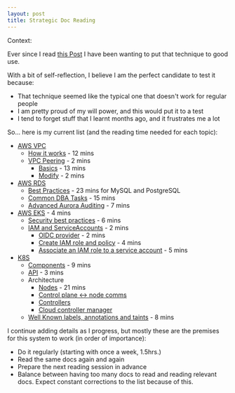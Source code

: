 ```yaml
---
layout: post
title: Strategic Doc Reading
---
```

Context:  


Ever since I read [this Post](https://acloudguru.com/blog/engineering/the-career-changing-art-of-reading-the-docs) I have been wanting to put that technique to good use.

With a bit of self-reflection, I believe I am the perfect candidate to test it because:
- That technique seemed like the typical one that doesn't work for regular people
- I am pretty proud of my will power, and this would put it to a test
- I tend to forget stuff that I learnt months ago, and it frustrates me a lot

So... here is my current list (and the reading time needed for each topic):
- [AWS VPC](https://docs.aws.amazon.com/vpc/latest/userguide/what-is-amazon-vpc.html)
  - [How it works](https://docs.aws.amazon.com/vpc/latest/userguide/how-it-works.html) - 12 mins
  - [VPC Peering](https://docs.aws.amazon.com/vpc/latest/peering/what-is-vpc-peering.html) - 2 mins
    - [Basics](https://docs.aws.amazon.com/vpc/latest/peering/vpc-peering-basics.html) - 13 mins
    - [Modify](https://docs.aws.amazon.com/vpc/latest/peering/modify-peering-connections.html) - 2 mins
- [AWS RDS](https://docs.aws.amazon.com/AmazonRDS/latest/UserGuide/Welcome.html)
  - [Best Practices](https://docs.aws.amazon.com/AmazonRDS/latest/UserGuide/CHAP_BestPractices.html) - 23 mins for MySQL and PostgreSQL
  - [Common DBA Tasks](https://docs.aws.amazon.com/AmazonRDS/latest/UserGuide/Appendix.MySQL.CommonDBATasks.html) - 15 mins
  - [Advanced Aurora Auditing](https://docs.aws.amazon.com/AmazonRDS/latest/AuroraUserGuide/AuroraMySQL.Auditing.html) - 7 mins
- [AWS EKS](https://docs.aws.amazon.com/eks/latest/userguide/what-is-eks.html) - 4 mins
  -  [Security best practices](https://docs.aws.amazon.com/eks/latest/userguide/best-practices-security.html) - 6 mins
  - [IAM and ServiceAccounts](https://docs.aws.amazon.com/eks/latest/userguide/iam-roles-for-service-accounts.html) - 2 mins
    - [OIDC provider](https://docs.aws.amazon.com/eks/latest/userguide/enable-iam-roles-for-service-accounts.html) - 2 mins
    - [Create IAM role and policy](https://docs.aws.amazon.com/eks/latest/userguide/create-service-account-iam-policy-and-role.html) - 4 mins
    - [Associate an IAM role to a service account](https://docs.aws.amazon.com/eks/latest/userguide/specify-service-account-role.html) - 5 mins
- [K8S](https://kubernetes.io/docs/home/)
  - [Components](https://kubernetes.io/docs/concepts/overview/components/) - 9 mins
  - [API](https://kubernetes.io/docs/concepts/overview/kubernetes-api/) - 3 mins
  - Architecture
    - [Nodes](https://kubernetes.io/docs/concepts/architecture/nodes/) - 21 mins
    - [Control plane <-> node comms](https://kubernetes.io/docs/concepts/architecture/control-plane-node-communication/)
    - [Controllers](https://kubernetes.io/docs/concepts/architecture/controller/)
    - [Cloud controller manager](https://kubernetes.io/docs/concepts/architecture/cloud-controller/)
  - [Well Known labels, annotations and taints](https://kubernetes.io/docs/reference/labels-annotations-taints/) - 8 mins

I continue adding details as I progress, but mostly these are the premises for this system to work (in order of importance):
- Do it regularly (starting with once a week, 1.5hrs.)
- Read the same docs again and again
- Prepare the next reading session in advance
- Balance between having too many docs to read and reading relevant docs. Expect constant corrections to the list because of this.



